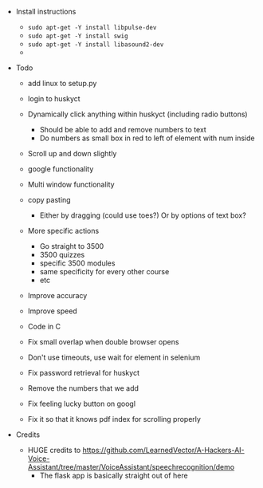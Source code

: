* Install instructions
    * ```sudo apt-get -Y install libpulse-dev```
    * ```sudo apt-get -Y install swig```
    * ```sudo apt-get -Y install libasound2-dev```
    * 
* Todo
    * add linux to setup.py


    * login to huskyct
    * Dynamically click anything within huskyct (including radio buttons)
        * Should be able to add and remove numbers to text
        * Do numbers as small box in red to left of element with num inside
    * Scroll up and down slightly
    * google functionality
    * Multi window functionality
    * copy pasting
        * Either by dragging (could use toes?) Or by options of text box?




    * More specific actions
        * Go straight to 3500
        * 3500 quizzes
        * specific 3500 modules
        * same specificity for every other course
        * etc
    * Improve accuracy
    * Improve speed
    * Code in C
    * Fix small overlap when double browser opens
    * Don't use timeouts, use wait for element in selenium
    * Fix password retrieval for huskyct
    * Remove the numbers that we add
    * Fix feeling lucky button on googl
    * Fix it so that it knows pdf index for scrolling properly

* Credits
    * HUGE credits to https://github.com/LearnedVector/A-Hackers-AI-Voice-Assistant/tree/master/VoiceAssistant/speechrecognition/demo
        * The flask app is basically straight out of here
